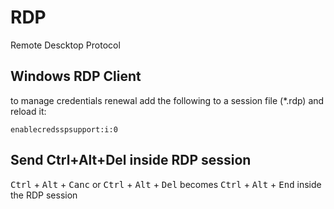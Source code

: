 # RDP 

Remote Descktop Protocol  

## Windows RDP Client

to manage credentials renewal add the following to a session file (*.rdp) and reload it:
    
    enablecredsspsupport:i:0
    
## Send Ctrl+Alt+Del inside RDP session

<kbd>Ctrl</kbd> + <kbd>Alt</kbd> + <kbd>Canc</kbd> or <kbd>Ctrl</kbd> + <kbd>Alt</kbd> + <kbd>Del</kbd> 
becomes   <kbd>Ctrl</kbd> + <kbd>Alt</kbd> + <kbd>End</kbd> inside the RDP session
